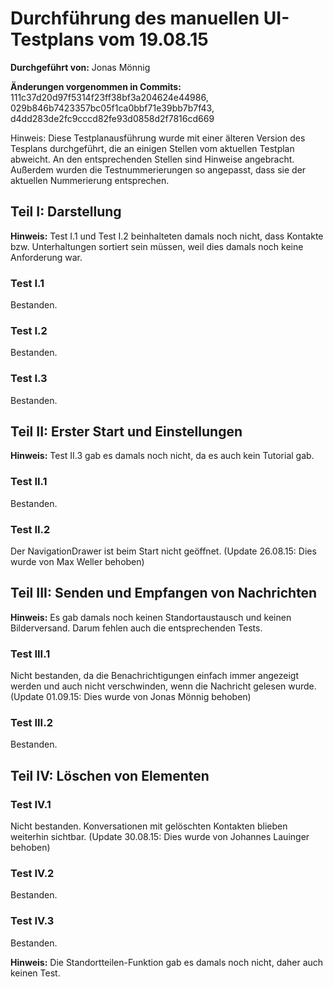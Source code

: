 # Durchführung des manuellen UI-Testplans vom 19.08.15 

**Durchgeführt von:** Jonas Mönnig

**Änderungen vorgenommen in Commits:** 111c37d20d97f5314f23ff38bf3a204624e44986, 029b846b7423357bc05f1ca0bbf71e39bb7b7f43, d4dd283de2fc9cccd82fe93d0858d2f7816cd669

Hinweis: Diese Testplanausführung wurde mit einer älteren Version des Tesplans durchgeführt, die an einigen Stellen vom aktuellen Testplan abweicht. An den entsprechenden Stellen sind Hinweise angebracht. Außerdem wurden die Testnummerierungen so angepasst, dass sie der aktuellen Nummerierung entsprechen.

## Teil I: Darstellung

**Hinweis:** Test I.1 und Test I.2 beinhalteten damals noch nicht, dass Kontakte bzw. Unterhaltungen sortiert sein müssen, weil dies damals noch keine Anforderung war.

### Test I.1

Bestanden.

### Test I.2

Bestanden.

### Test I.3

Bestanden.

## Teil II: Erster Start und Einstellungen

**Hinweis:** Test II.3 gab es damals noch nicht, da es auch kein Tutorial gab.

### Test II.1  

Bestanden.

### Test II.2

Der NavigationDrawer ist beim Start nicht geöffnet. (Update 26.08.15: Dies wurde von Max Weller behoben)

## Teil III: Senden und Empfangen von Nachrichten

**Hinweis:** Es gab damals noch keinen Standortaustausch und keinen Bilderversand. Darum fehlen auch die entsprechenden Tests.

### Test III.1

Nicht bestanden, da die Benachrichtigungen einfach immer angezeigt werden und auch nicht verschwinden, wenn die Nachricht gelesen wurde. (Update 01.09.15: Dies wurde von Jonas Mönnig behoben)

### Test III.2

Bestanden.

## Teil IV: Löschen von Elementen

### Test IV.1

Nicht bestanden. Konversationen mit gelöschten Kontakten blieben weiterhin sichtbar. (Update 30.08.15: Dies wurde von Johannes Lauinger behoben)

### Test IV.2

Bestanden.

### Test IV.3

Bestanden.


**Hinweis:** Die Standortteilen-Funktion gab es damals noch nicht, daher auch keinen Test.
